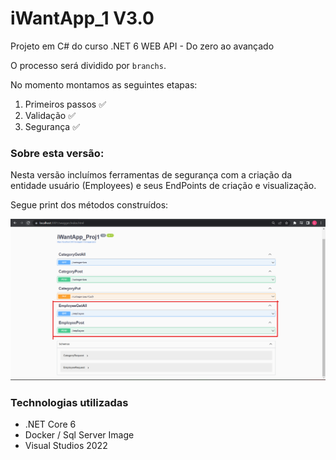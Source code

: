 <h1>iWantApp_1 V3.0</h1>

Projeto em C# do curso .NET 6 WEB API - Do zero ao avançado

O processo será dividido por `branchs`.

No momento montamos as seguintes etapas:

1. Primeiros passos :white_check_mark:
1. Validação :white_check_mark:
1. Segurança :white_check_mark:

<h3>Sobre esta versão:</h3>

Nesta versão incluímos ferramentas de segurança com a criação da entidade usuário (Employees) e seus EndPoints de criação e visualização. 

Segue print dos métodos construídos:

<img src="assets\v3.png">



<h3>Technologias utilizadas</h3>

* .NET Core 6
* Docker / Sql Server Image
* Visual Studios 2022
